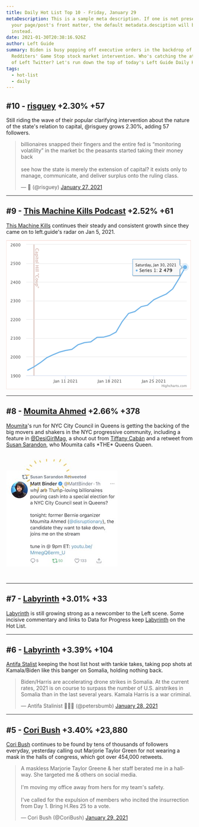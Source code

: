 ```yaml
---
title: Daily Hot List Top 10 - Friday, January 29
metaDescription: This is a sample meta description. If one is not present in
  your page/post's front matter, the default metadata.desciption will be used
  instead.
date: 2021-01-30T20:38:16.926Z
author: Left Guide
summary: Biden is busy popping off executive orders in the backdrop of
  Redditers' Game Stop stock market intervention. Who's catching the attention
  of Left Twitter? Let's run down the top of today's Left Guide Daily Hot List.
tags:
  - hot-list
  - daily
---
```

## \#10 - [risguey](https://left.guide/profile/risguey) +2.30% +57

Still riding the wave of their popular clarifying intervention about the nature of the state's relation to capital, @risguey grows 2.30%, adding 57 followers.

<blockquote class="twitter-tweet" data-theme="dark"><p lang="en" dir="ltr">billionaires snapped their fingers and the entire fed is “monitoring volatility” in the market bc the peasants started taking their money back<br><br>see how the state is merely the extension of capital? it exists only to manage, communicate, and deliver surplus onto the ruling class.</p>&mdash; ‏ً (@risguey) <a href="https://twitter.com/risguey/status/1354551270510645248?ref_src=twsrc%5Etfw">January 27, 2021</a></blockquote> <script async src="https://platform.twitter.com/widgets.js" charset="utf-8"></script>

<hr>

## \#9 - [This Machine Kills Podcast](https://left.guide/profile/this-machine-kills-podcast)    +2.52% +61

[This Machine Kills](https://left.guide/profile/this-machine-kills-podcast) continues their steady and consistent growth since they came on to left.guide's radar on Jan 5, 2021. 

![](/static/img/this-machine-kills-time-chart-2021-01-30.png)

<hr>

## \#8 - [Moumita Ahmed](https://left.guide/profile/disruptionary)   +2.66% +378

[Moumita](https://left.guide/profile/disruptionary)'s run for NYC City Council in Queens is getting the backing of the big movers and shakers in the NYC progressive community, including a feature in [@DesiGirlMag](https://twitter.com/DesiGirlMag), a shout out from [Tiffany Cabán](https://left.guide/profile/tiffany_caban) and a retweet from [Susan Sarandon](https://left.guide/profile/SusanSarandon), who Moumita calls \*THE\* Queens Queen.

![](/static/img/moumita-susan-sarandon-2021-01-30.jpeg)

<hr>

## \#7 - [Labyrinth](https://left.guide/profile/LabyrinthPol)   +3.01% +33

[Labyrinth](https://left.guide/profile/LabyrinthPol) is still growing strong as a newcomber to the Left scene. Some incisive commentary and links to Data for Progress keep [Labyrinth](https://left.guide/profile/LabyrinthPol) on the Hot List.

<hr>

## \#6 - [Labyrinth](https://left.guide/profile/petersbumb)   +3.39% +104

[Antifa Stalist](https://left.guide/profile/petersbumb) keeping the host list host with tankie takes, taking pop shots at Kamala/Biden like this banger on Somalia, holding nothing back.

<blockquote class="twitter-tweet" data-theme="dark"><p lang="en" dir="ltr">Biden/Harris are accelerating drone strikes in Somalia. At the current rates, 2021 is on course to surpass the number of U.S. airstrikes in Somalia than in the last several years. Kamala Harris is a war criminal.</p>&mdash; Antifa Stalinist 💁🏾‍♀️ (@petersbumb) <a href="https://twitter.com/petersbumb/status/1354900463230005257?ref_src=twsrc%5Etfw">January 28, 2021</a></blockquote> <script async src="https://platform.twitter.com/widgets.js" charset="utf-8"></script>

<hr>

## \#5 - [Cori Bush](https://left.guide/profile/CoriBush)   +3.40% +23,880

[Cori Bush](https://left.guide/profile/CoriBush) continues to be found by tens of thousands of followers everyday, yesterday calling out Marjorie Taylor Green for not wearing a mask in the halls of congress, which got over 454,000 retweets. 
<blockquote class="twitter-tweet" data-theme="dark"><p lang="en" dir="ltr">A maskless Marjorie Taylor Greene &amp; her staff berated me in a hallway. She targeted me &amp; others on social media.<br><br>I&#39;m moving my office away from hers for my team&#39;s safety.<br><br>I&#39;ve called for the expulsion of members who incited the insurrection from Day 1. Bring H.Res 25 to a vote.</p>&mdash; Cori Bush (@CoriBush) <a href="https://twitter.com/CoriBush/status/1355198214626963457?ref_src=twsrc%5Etfw">January 29, 2021</a></blockquote> <script async src="https://platform.twitter.com/widgets.js" charset="utf-8"></script>

